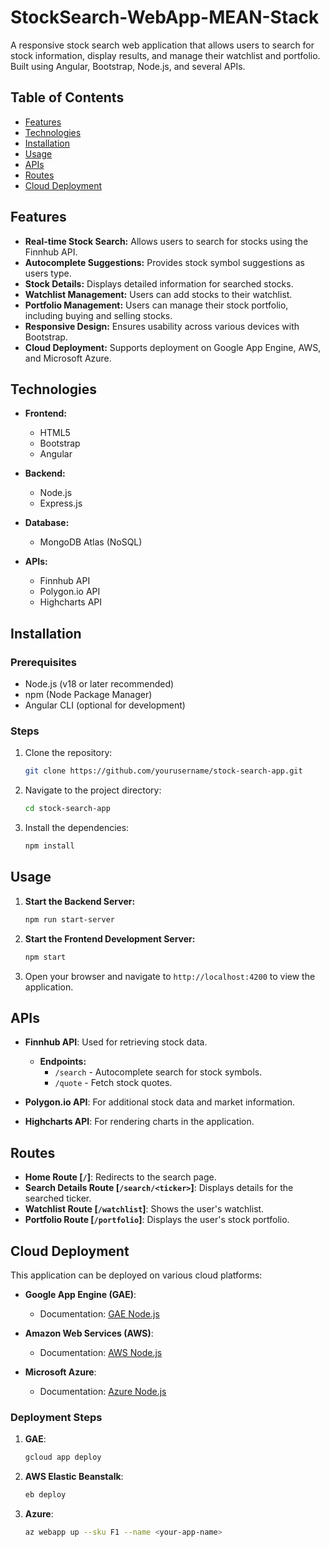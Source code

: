 # StockSearch-WebApp-MEAN-Stack

A responsive stock search web application that allows users to search for stock information, display results, and manage their watchlist and portfolio. Built using Angular, Bootstrap, Node.js, and several APIs.

## Table of Contents

- [Features](#features)
- [Technologies](#technologies)
- [Installation](#installation)
- [Usage](#usage)
- [APIs](#apis)
- [Routes](#routes)
- [Cloud Deployment](#cloud-deployment)


## Features

- **Real-time Stock Search:** Allows users to search for stocks using the Finnhub API.
- **Autocomplete Suggestions:** Provides stock symbol suggestions as users type.
- **Stock Details:** Displays detailed information for searched stocks.
- **Watchlist Management:** Users can add stocks to their watchlist.
- **Portfolio Management:** Users can manage their stock portfolio, including buying and selling stocks.
- **Responsive Design:** Ensures usability across various devices with Bootstrap.
- **Cloud Deployment:** Supports deployment on Google App Engine, AWS, and Microsoft Azure.

## Technologies

- **Frontend:**
  - HTML5
  - Bootstrap
  - Angular

- **Backend:**
  - Node.js
  - Express.js

- **Database:**
  - MongoDB Atlas (NoSQL)

- **APIs:**
  - Finnhub API
  - Polygon.io API
  - Highcharts API

## Installation

### Prerequisites

- Node.js (v18 or later recommended)
- npm (Node Package Manager)
- Angular CLI (optional for development)

### Steps

1. Clone the repository:
    ```bash
    git clone https://github.com/yourusername/stock-search-app.git
    ```
2. Navigate to the project directory:
    ```bash
    cd stock-search-app
    ```
3. Install the dependencies:
    ```bash
    npm install
    ```

## Usage

1. **Start the Backend Server:**
    ```bash
    npm run start-server
    ```
2. **Start the Frontend Development Server:**
    ```bash
    npm start
    ```

3. Open your browser and navigate to `http://localhost:4200` to view the application.

## APIs

- **Finnhub API**: Used for retrieving stock data.
  - **Endpoints:**
    - `/search` - Autocomplete search for stock symbols.
    - `/quote` - Fetch stock quotes.

- **Polygon.io API**: For additional stock data and market information.
- **Highcharts API**: For rendering charts in the application.

## Routes

- **Home Route [`/`]**: Redirects to the search page.
- **Search Details Route [`/search/<ticker>`]**: Displays details for the searched ticker.
- **Watchlist Route [`/watchlist`]**: Shows the user's watchlist.
- **Portfolio Route [`/portfolio`]**: Displays the user's stock portfolio.

## Cloud Deployment

This application can be deployed on various cloud platforms:

- **Google App Engine (GAE)**:
  - Documentation: [GAE Node.js](https://cloud.google.com/appengine/docs/standard/nodejs/)

- **Amazon Web Services (AWS)**:
  - Documentation: [AWS Node.js](https://aws.amazon.com/getting-started/projects/deploy-nodejs-web-app/)

- **Microsoft Azure**:
  - Documentation: [Azure Node.js](https://docs.microsoft.com/en-us/javascript/azure/?view=azure-node-latest)

### Deployment Steps

1. **GAE**:
    ```bash
    gcloud app deploy
    ```

2. **AWS Elastic Beanstalk**:
    ```bash
    eb deploy
    ```

3. **Azure**:
    ```bash
    az webapp up --sku F1 --name <your-app-name>
    ```
